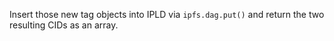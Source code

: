 Insert those new tag objects into IPLD via `ipfs.dag.put()` and return the two resulting CIDs as an array.
